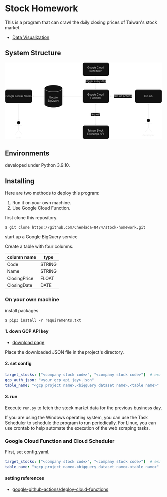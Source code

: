 # Stock Homework

This is a program that can crawl the daily closing prices of Taiwan's stock market.

- [Data Visualization](https://lookerstudio.google.com/reporting/d8ae56c6-0eee-4224-80a5-5f97450f74c2)

## System Structure
![system structure](./img/system_structure.png)

## Environments

developed under Python 3.9.10.

## Installing

Here are two methods to deploy this program:

1. Run it on your own machine.
2. Use Google Cloud Function.


first clone this repository.

```
$ git clone https://github.com/Chendada-8474/stock-homework.git
```
start up a Google BigQuery service

Create a table with four columns.

| column name  | type   |
| ------------ | ------ |
| Code         | STRING |
| Name         | STRING |
| ClosingPrice | FLOAT  |
| ClosingDate  | DATE   |

### On your own machine

install packages
```
$ pip3 install -r requirements.txt
```

#### 1. down GCP API key

- [download page](https://console.cloud.google.com/apis/credentials/serviceaccountkey?_ga=2.208590738.-121430735.1530179569)

Place the downloaded JSON file in the project's directory.

#### 2. set config

```yaml
target_stocks: ["<company stock code>", "<company stock code>"]  # ex: ["0050", "2330"]
gcp_auth_json: "<your gcp api jey>.json"
table_name: "<gcp project name>.<bigquery dataset name>.<table name>"
```

#### 3. run

Execute `run.py` to fetch the stock market data for the previous business day.

If you are using the Windows operating system, you can use the Task Scheduler to schedule the program to run periodically. For Linux, you can use crontab to help automate the execution of the web scraping tasks.


### Google Cloud Function and Cloud Scheduler

First, set config.yaml.

```yaml
target_stocks: ["<company stock code>", "<company stock code>"]  # ex: ["0050", "2330"]
table_name: "<gcp project name>.<bigquery dataset name>.<table name>"
```

#### setting references
- [google-github-actions/deploy-cloud-functions](https://github.com/google-github-actions/deploy-cloud-functions)

